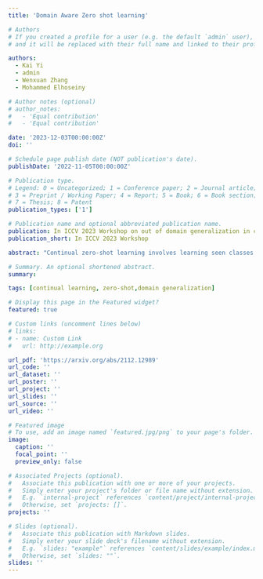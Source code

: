 ```yaml
---
title: 'Domain Aware Zero shot learning'

# Authors
# If you created a profile for a user (e.g. the default `admin` user), write the username (folder name) here
# and it will be replaced with their full name and linked to their profile.

authors:
  - Kai Yi 
  - admin
  - Wenxuan Zhang
  - Mohammed Elhoseiny

# Author notes (optional)
# author_notes:
#   - 'Equal contribution'
#   - 'Equal contribution'

date: '2023-12-03T00:00:00Z'
doi: ''

# Schedule page publish date (NOT publication's date).
publishDate: '2022-11-05T00:00:00Z'

# Publication type.
# Legend: 0 = Uncategorized; 1 = Conference paper; 2 = Journal article;
# 3 = Preprint / Working Paper; 4 = Report; 5 = Book; 6 = Book section;
# 7 = Thesis; 8 = Patent
publication_types: ['1']

# Publication name and optional abbreviated publication name.
publication: In ICCV 2023 Workshop on out of domain generalization in computer vision
publication_short: In ICCV 2023 Workshop 

abstract: "Continual zero-shot learning involves learning seen classes incrementally while improving the ability to recognize unseen or yet-to-be-seen classes. It has a broad range of potential applications in real-world vision tasks, such as accelerating species discovery. However, in these scenarios, the changes in environmental conditions cause shifts in the presentation of captured images, which we refer to as domain shift, and adds complexity to the tasks. In this paper, we introduce Domain Aware Continual Zero-Shot Learning (DACZSL), a task that involves visually recognizing images of unseen categories in unseen domains continually. To address the challenges of DACZSL, we propose a Domain-Invariant Network (DIN). We empoly a dual network structure to learn factorized features to alleviate forgetting, where consists of a global shared net for domian-invirant and task-invariant features, and per-task private nets for task-specific features. Furthermore, we introduce a class-wise learnable prompt to obtain better class-level text representation, which enables zero-shot prediction of future unseen classes. To evaluate DACZSL, we introduce two benchmarks: DomainNet-CZSL and iWildCam-CZSL. Our results show that DIN significantly outperforms existing baselines and achieves a new state-of-the-art."

# Summary. An optional shortened abstract.
summary: 

tags: [continual learning, zero-shot,domain generalization]

# Display this page in the Featured widget?
featured: true

# Custom links (uncomment lines below)
# links:
# - name: Custom Link
#   url: http://example.org

url_pdf: 'https://arxiv.org/abs/2112.12989'
url_code: ''
url_dataset: ''
url_poster: ''
url_project: ''
url_slides: ''
url_source: ''
url_video: ''

# Featured image
# To use, add an image named `featured.jpg/png` to your page's folder.
image:
  caption: ''
  focal_point: ''
  preview_only: false

# Associated Projects (optional).
#   Associate this publication with one or more of your projects.
#   Simply enter your project's folder or file name without extension.
#   E.g. `internal-project` references `content/project/internal-project/index.md`.
#   Otherwise, set `projects: []`.
projects: ''

# Slides (optional).
#   Associate this publication with Markdown slides.
#   Simply enter your slide deck's filename without extension.
#   E.g. `slides: "example"` references `content/slides/example/index.md`.
#   Otherwise, set `slides: ""`.
slides: ''
---
```


<!-- {{% callout note %}}
Click the _Cite_ button above to demo the feature to enable visitors to import publication metadata into their reference management software.
{{% /callout %}}

{{% callout note %}}
Create your slides in Markdown - click the _Slides_ button to check out the example.
{{% /callout %}} -->

<!-- Supplementary notes can be added here, including [code, math, and images](https://wowchemy.com/docs/writing-markdown-latex/). -->
